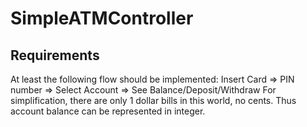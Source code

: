 # SimpleATMController


## Requirements

At least the following flow should be implemented:
Insert Card => PIN number => Select Account => See Balance/Deposit/Withdraw
For simplification, there are only 1 dollar bills in this world, no cents. Thus account balance can be represented in integer.
